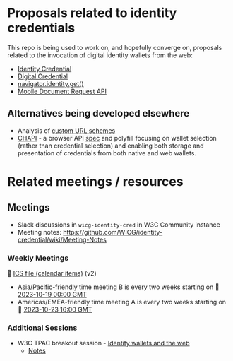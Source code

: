 # Proposals related to identity credentials

This repo is being used to work on, and hopefully converge on, proposals
related to the invocation of digital identity wallets from the web:

* [Identity Credential](identity-credential-proposal.md)
* [Digital Credential](digital-credential-proposal.md)
* [navigator.identity.get()](navigator-identity-proposal.md)
* [Mobile Document Request API](mobile-document-request-api-proposal.md)

## Alternatives being developed elsewhere

* Analysis of [custom URL schemes](custom-schemes.md)
* [CHAPI](https://chapi.io/) - a browser API [spec](https://w3c-ccg.github.io/credential-handler-api/) and polyfill focusing on wallet selection (rather than credential selection) and enabling both storage and presentation of credentials from both native and web wallets.

# Related meetings / resources

## Meetings

* Slack discussions in `wicg-identity-cred` in W3C Community instance
* Meeting notes: https://github.com/WICG/identity-credential/wiki/Meeting-Notes

### Weekly Meetings

📆 [ICS file (calendar items)](https://drive.google.com/file/d/1u8QK2-9gCo_qKify7VKeHDntU85Rc7Xx/view?usp=sharing) (v2)

* Asia/Pacific-friendly time meeting B is every two weeks starting on 🔗 [2023-10-19 00:00 GMT](https://www.timeanddate.com/worldclock/converter.html?iso=20231019T000000&p1=240&p2=248&p3=776&p4=136&p5=tz_gmt&p6=43&p7=1203&p8=24&p9=75&p10=1241&p11=234)
* Americas/EMEA-friendly time meeting A is every two weeks starting on 🔗 [2023-10-23 16:00 GMT](https://www.timeanddate.com/worldclock/converter.html?iso=20231023T160000&p1=240&p2=248&p3=776&p4=136&p5=tz_gmt&p6=43&p7=1203&p8=24&p9=75&p10=1241&p11=234)


### Additional Sessions
* W3C TPAC breakout session - [Identity wallets and the web](https://www.w3.org/events/meetings/43317b7e-b0cd-4684-a03d-fdd06d742f43/)
  * [Notes](https://docs.google.com/document/d/1sW74RUVamz8g6-23IHvMOgHMg-ZvIz5lcsajBvZxtes/edit)
